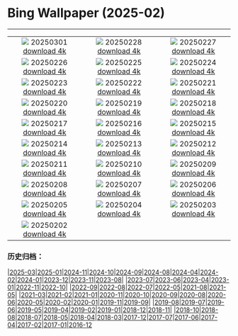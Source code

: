 # Bing Wallpaper (2025-02)
**************
| | | |
| :----: | :----: | :----: |
| ![](https://www.bing.com/th?id=OHR.MaligneLakeJasper_IT-IT4481289877_1920x1080.jpg) 20250301 [download 4k](https://www.bing.com/th?id=OHR.MaligneLakeJasper_IT-IT4481289877_UHD.jpg) | ![](https://www.bing.com/th?id=OHR.BhutanMonastery_IT-IT9860257157_1920x1080.jpg) 20250228 [download 4k](https://www.bing.com/th?id=OHR.BhutanMonastery_IT-IT9860257157_UHD.jpg) | ![](https://www.bing.com/th?id=OHR.PolarCub_IT-IT9763636877_1920x1080.jpg) 20250227 [download 4k](https://www.bing.com/th?id=OHR.PolarCub_IT-IT9763636877_UHD.jpg) |
| ![](https://www.bing.com/th?id=OHR.ArgyllStalker_IT-IT3265254164_1920x1080.jpg) 20250226 [download 4k](https://www.bing.com/th?id=OHR.ArgyllStalker_IT-IT3265254164_UHD.jpg) | ![](https://www.bing.com/th?id=OHR.MilanFashionWeek_IT-IT9622143512_1920x1080.jpg) 20250225 [download 4k](https://www.bing.com/th?id=OHR.MilanFashionWeek_IT-IT9622143512_UHD.jpg) | ![](https://www.bing.com/th?id=OHR.BryceHoodoos_IT-IT9552861475_1920x1080.jpg) 20250224 [download 4k](https://www.bing.com/th?id=OHR.BryceHoodoos_IT-IT9552861475_UHD.jpg) |
| ![](https://www.bing.com/th?id=OHR.MtFujiSunrise_IT-IT9440772477_1920x1080.jpg) 20250223 [download 4k](https://www.bing.com/th?id=OHR.MtFujiSunrise_IT-IT9440772477_UHD.jpg) | ![](https://www.bing.com/th?id=OHR.StLouisArch_IT-IT9390622803_1920x1080.jpg) 20250222 [download 4k](https://www.bing.com/th?id=OHR.StLouisArch_IT-IT9390622803_UHD.jpg) | ![](https://www.bing.com/th?id=OHR.BattagliaDiPavia_IT-IT9266388577_1920x1080.jpg) 20250221 [download 4k](https://www.bing.com/th?id=OHR.BattagliaDiPavia_IT-IT9266388577_UHD.jpg) |
| ![](https://www.bing.com/th?id=OHR.CanadaDeer_IT-IT6705566058_1920x1080.jpg) 20250220 [download 4k](https://www.bing.com/th?id=OHR.CanadaDeer_IT-IT6705566058_UHD.jpg) | ![](https://www.bing.com/th?id=OHR.YungangGrottoes_IT-IT7896461151_1920x1080.jpg) 20250219 [download 4k](https://www.bing.com/th?id=OHR.YungangGrottoes_IT-IT7896461151_UHD.jpg) | ![](https://www.bing.com/th?id=OHR.BlueBelize_IT-IT5720382841_1920x1080.jpg) 20250218 [download 4k](https://www.bing.com/th?id=OHR.BlueBelize_IT-IT5720382841_UHD.jpg) |
| ![](https://www.bing.com/th?id=OHR.CatalanPyrenees_IT-IT5630945736_1920x1080.jpg) 20250217 [download 4k](https://www.bing.com/th?id=OHR.CatalanPyrenees_IT-IT5630945736_UHD.jpg) | ![](https://www.bing.com/th?id=OHR.HumpbackMother_IT-IT2396976116_1920x1080.jpg) 20250216 [download 4k](https://www.bing.com/th?id=OHR.HumpbackMother_IT-IT2396976116_UHD.jpg) | ![](https://www.bing.com/th?id=OHR.Misotsuchi2025_IT-IT7855483347_1920x1080.jpg) 20250215 [download 4k](https://www.bing.com/th?id=OHR.Misotsuchi2025_IT-IT7855483347_UHD.jpg) |
| ![](https://www.bing.com/th?id=OHR.TypicalVenetianRedGold_IT-IT4023171951_1920x1080.jpg) 20250214 [download 4k](https://www.bing.com/th?id=OHR.TypicalVenetianRedGold_IT-IT4023171951_UHD.jpg) | ![](https://www.bing.com/th?id=OHR.LakeTyrrell_IT-IT6174481161_1920x1080.jpg) 20250213 [download 4k](https://www.bing.com/th?id=OHR.LakeTyrrell_IT-IT6174481161_UHD.jpg) | ![](https://www.bing.com/th?id=OHR.GalapagosIguana_IT-IT5515786764_1920x1080.jpg) 20250212 [download 4k](https://www.bing.com/th?id=OHR.GalapagosIguana_IT-IT5515786764_UHD.jpg) |
| ![](https://www.bing.com/th?id=OHR.PanoramaSanremoFestival_IT-IT5283578356_1920x1080.jpg) 20250211 [download 4k](https://www.bing.com/th?id=OHR.PanoramaSanremoFestival_IT-IT5283578356_UHD.jpg) | ![](https://www.bing.com/th?id=OHR.UmbrellaDay_IT-IT1405781799_1920x1080.jpg) 20250210 [download 4k](https://www.bing.com/th?id=OHR.UmbrellaDay_IT-IT1405781799_UHD.jpg) | ![](https://www.bing.com/th?id=OHR.AlstromPoint_IT-IT1127096784_1920x1080.jpg) 20250209 [download 4k](https://www.bing.com/th?id=OHR.AlstromPoint_IT-IT1127096784_UHD.jpg) |
| ![](https://www.bing.com/th?id=OHR.SnowySvaneti_IT-IT0719958038_1920x1080.jpg) 20250208 [download 4k](https://www.bing.com/th?id=OHR.SnowySvaneti_IT-IT0719958038_UHD.jpg) | ![](https://www.bing.com/th?id=OHR.BlueNorway_IT-IT0515535753_1920x1080.jpg) 20250207 [download 4k](https://www.bing.com/th?id=OHR.BlueNorway_IT-IT0515535753_UHD.jpg) | ![](https://www.bing.com/th?id=OHR.WhararikiBeach_IT-IT3025215693_1920x1080.jpg) 20250206 [download 4k](https://www.bing.com/th?id=OHR.WhararikiBeach_IT-IT3025215693_UHD.jpg) |
| ![](https://www.bing.com/th?id=OHR.ScottishSheep_IT-IT3106374740_1920x1080.jpg) 20250205 [download 4k](https://www.bing.com/th?id=OHR.ScottishSheep_IT-IT3106374740_UHD.jpg) | ![](https://www.bing.com/th?id=OHR.GoldenBridge_IT-IT2971017940_1920x1080.jpg) 20250204 [download 4k](https://www.bing.com/th?id=OHR.GoldenBridge_IT-IT2971017940_UHD.jpg) | ![](https://www.bing.com/th?id=OHR.RibbleheadViaduct_IT-IT3273904446_1920x1080.jpg) 20250203 [download 4k](https://www.bing.com/th?id=OHR.RibbleheadViaduct_IT-IT3273904446_UHD.jpg) |
| ![](https://www.bing.com/th?id=OHR.PortofinoMarathon_IT-IT1822275112_1920x1080.jpg) 20250202 [download 4k](https://www.bing.com/th?id=OHR.PortofinoMarathon_IT-IT1822275112_UHD.jpg) |  |  |

### 历史归档：

|[2025-03](bing/2025-03/2025-03.md)|[2025-01](bing/2025-01/2025-01.md)|[2024-11](bing/2024-11/2024-11.md)|[2024-10](bing/2024-10/2024-10.md)|[2024-09](bing/2024-09/2024-09.md)|[2024-08](bing/2024-08/2024-08.md)|[2024-04](bing/2024-04/2024-04.md)|[2024-02](bing/2024-02/2024-02.md)|[2024-01](bing/2024-01/2024-01.md)|[2023-12](bing/2023-12/2023-12.md)|[2023-11](bing/2023-11/2023-11.md)|[2023-08](bing/2023-08/2023-08.md)|
|[2023-07](bing/2023-07/2023-07.md)|[2023-06](bing/2023-06/2023-06.md)|[2023-04](bing/2023-04/2023-04.md)|[2023-01](bing/2023-01/2023-01.md)|[2022-11](bing/2022-11/2022-11.md)|[2022-10](bing/2022-10/2022-10.md)|
|[2022-09](bing/2022-09/2022-09.md)|[2022-08](bing/2022-08/2022-08.md)|[2022-07](bing/2022-07/2022-07.md)|[2022-05](bing/2022-05/2022-05.md)|[2021-08](bing/2021-08/2021-08.md)|[2021-05](bing/2021-05/2021-05.md)|
|[2021-03](bing/2021-03/2021-03.md)|[2021-02](bing/2021-02/2021-02.md)|[2021-01](bing/2021-01/2021-01.md)|[2020-11](bing/2020-11/2020-11.md)|[2020-10](bing/2020-10/2020-10.md)|[2020-09](bing/2020-09/2020-09.md)|[2020-08](bing/2020-08/2020-08.md)|[2020-06](bing/2020-06/2020-06.md)|[2020-05](bing/2020-05/2020-05.md)|[2020-02](bing/2020-02/2020-02.md)|[2020-01](bing/2020-01/2020-01.md)|[2019-11](bing/2019-11/2019-11.md)|[2019-09](bing/2019-09/2019-09.md)|
|[2019-08](bing/2019-08/2019-08.md)|[2019-07](bing/2019-07/2019-07.md)|[2019-06](bing/2019-06/2019-06.md)|[2019-05](bing/2019-05/2019-05.md)|[2019-04](bing/2019-04/2019-04.md)|[2019-02](bing/2019-02/2019-02.md)|[2019-01](bing/2019-01/2019-01.md)|[2018-12](bing/2018-12/2018-12.md)|[2018-11](bing/2018-11/2018-11.md)|
|[2018-10](bing/2018-10/2018-10.md)|[2018-08](bing/2018-08/2018-08.md)|[2018-07](bing/2018-07/2018-07.md)|[2018-05](bing/2018-05/2018-05.md)|[2018-04](bing/2018-04/2018-04.md)|[2018-03](bing/2018-03/2018-03.md)|[2017-12](bing/2017-12/2017-12.md)|[2017-07](bing/2017-07/2017-07.md)|[2017-06](bing/2017-06/2017-06.md)|[2017-04](bing/2017-04/2017-04.md)|[2017-02](bing/2017-02/2017-02.md)|[2017-01](bing/2017-01/2017-01.md)|[2016-12](bing/2016-12/2016-12.md)